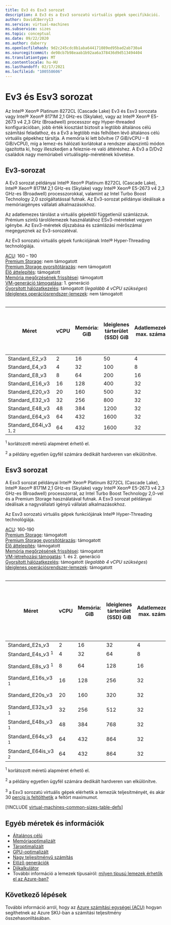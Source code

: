 ```yaml
---
title: Ev3 és Esv3 sorozat
description: A Ev3 és a Esv3 sorozatú virtuális gépek specifikációi.
author: DavidCBerry13
ms.service: virtual-machines
ms.subservice: sizes
ms.topic: conceptual
ms.date: 09/22/2020
ms.author: daberry
ms.openlocfilehash: 9d2c245cdc8b1aba644171089ed95bad2ab730a4
ms.sourcegitcommit: de98cb7b98eaab1b92aa6a378436d9d513494404
ms.translationtype: MT
ms.contentlocale: hu-HU
ms.lasthandoff: 02/17/2021
ms.locfileid: "100558606"
---
```

# <a name="ev3-and-esv3-series"></a>Ev3 és Esv3 sorozat

Az Intel® Xeon® Platinum 8272CL (Cascade Lake) Ev3 és Esv3 sorozata vagy Intel® Xeon® 8171M 2,1 GHz-es (Skylake), vagy az Intel® Xeon® E5-2673 v4 2,3 GHz (Broadwell) processzor egy Hyper-threaded konfigurációban, jobb érték kiosztást biztosít a legtöbb általános célú számítási feladathoz, és a Ev3 a legtöbb más felhőben lévő általános célú virtuális gépekhez társítja.  A memória ki lett bővítve (7 GiB/vCPU – 8 GiB/vCPU), míg a lemez-és hálózati korlátokat a rendszer alapszintű módon igazította ki, hogy illeszkedjen a feleznie-re való áttéréshez. A Ev3 a D/Dv2 családok nagy memóriabeli virtuálisgép-méretének követése.

## <a name="ev3-series"></a>Ev3-sorozat

A Ev3 sorozat példányai Intel® Xeon® Platinum 8272CL (Cascade Lake), Intel® Xeon® 8171M 2,1 GHz-es (Skylake) vagy Intel® Xeon® E5-2673 v4 2,3 GHz-es (Broadwell) processzorokkal, valamint az Intel Turbo Boost Technology 2,0 szolgáltatással futnak. Az Ev3-sorozat példányai ideálisak a memóriaigényes vállalati alkalmazásokhoz.

Az adatlemezes tárolást a virtuális gépektől függetlenül számlázzuk. Prémium szintű tárolólemezek használatához ESv3-méreteket vegyen igénybe. Az Esv3-méretek díjszabása és számlázási mérőszámai megegyeznek az Ev3-sorozatéval.

Az Ev3 sorozatú virtuális gépek funkciójának Intel® Hyper-Threading technológiája.

[ACU](acu.md): 160 – 190<br>
[Premium Storage](premium-storage-performance.md): nem támogatott<br>
[Premium Storage gyorsítótárazás](premium-storage-performance.md): nem támogatott<br>
[Élő áttelepítés](maintenance-and-updates.md): támogatott<br>
[Memória megőrzésének frissítései](maintenance-and-updates.md): támogatott<br>
[VM-generáció támogatása](generation-2.md): 1. generáció<br>
[Gyorsított hálózatkezelés](../virtual-network/create-vm-accelerated-networking-cli.md): támogatott (*legalább 4 vCPU szükséges*)<br>
[Ideiglenes operációsrendszer-lemezek](ephemeral-os-disks.md): nem támogatott <br>
<br>

| Méret | vCPU | Memória: GiB | Ideiglenes tárterület (SSD) GiB | Adatlemezek max. száma | Ideiglenes tárterület maximális teljesítménye: IOPS / Olvasási MBps / Írási MBps | Hálózati adapterek max. száma/hálózati sávszélesség |
|---|---|---|---|---|---|---|
| Standard_E2_v3  | 2  | 16  | 50   | 4  | 3000/46/23     | 2/1000  |
| Standard_E4_v3  | 4  | 32  | 100  | 8  | 6000/93/46     | 2/2000  |
| Standard_E8_v3  | 8  | 64  | 200  | 16 | 12000/187/93   | 4/4000  |
| Standard_E16_v3 | 16 | 128 | 400  | 32 | 24000/375/187  | 8/8000  |
| Standard_E20_v3 | 20 | 160 | 500  | 32 | 30000/469/234  | 8/10000 |
| Standard_E32_v3 | 32 | 256 | 800  | 32 | 48000/750/375  | 8/16000 |
| Standard_E48_v3 | 48 | 384 | 1200 | 32 | 96000/1000/500 | 8/24000 |
| Standard_E64_v3 | 64 | 432 | 1600 | 32 | 96000/1000/500 | 8/30000 |
| Standard_E64i_v3 <sup>1, 2</sup> | 64 | 432 | 1600 | 32 | 96000/1000/500 | 8/30000 |

<sup>1</sup> korlátozott méretű alapméret érhető el.

<sup>2</sup> a példány egyetlen ügyfél számára dedikált hardveren van elkülönítve.

## <a name="esv3-series"></a>Esv3 sorozat

A Esv3 sorozat példányai Intel® Xeon® Platinum 8272CL (Cascade Lake), Intel® Xeon® 8171M 2,1 GHz-es (Skylake) vagy Intel® Xeon® E5-2673 v4 2,3 GHz-es (Broadwell) processzorral, az Intel Turbo Boost Technology 2,0-vel és a Premium Storage használatával futnak. A Esv3 sorozat példányai ideálisak a nagyvállalati igényű vállalati alkalmazásokhoz.

Az Esv3 sorozatú virtuális gépek funkciójának Intel® Hyper-Threading technológiája.

[ACU](acu.md): 160-190<br>
[Premium Storage](premium-storage-performance.md): támogatott<br>
[Premium Storage gyorsítótárazás](premium-storage-performance.md): támogatott<br>
[Élő áttelepítés](maintenance-and-updates.md): támogatott<br>
[Memória megőrzésének frissítései](maintenance-and-updates.md): támogatott<br>
[VM-létrehozási támogatás](generation-2.md): 1. és 2. generáció<br>
[Gyorsított hálózatkezelés](../virtual-network/create-vm-accelerated-networking-cli.md): támogatott (*legalább 4 vCPU szükséges*)<br>
[Ideiglenes operációsrendszer-lemezek](ephemeral-os-disks.md): támogatott <br>
<br>

| Méret | vCPU | Memória: GiB | Ideiglenes tárterület (SSD) GiB | Adatlemezek max. száma | Maximális gyorsítótárazott és ideiglenes tárolási sebesség: IOPS/MBps (gyorsítótár mérete GiB-ban) | A burst gyorsítótár és a temp Storage átviteli sebessége: IOPS/MBps<sup>3</sup> | Gyorsítótár nélküli lemez maximális átviteli sebessége: IOPS/MBps |  Nem gyorsítótárazott lemez adatátviteli sebessége: IOPS/MBps<sup>3</sup>| Hálózati adapterek maximális száma/várt hálózati sávszélesség (Mbps) |
|---|---|---|---|---|---|---|---|---|---|
| Standard_E2s_v3                | 2  | 16  | 32  | 4  | 4000/32 (50)       | 4000/100    | 3200/48    | 4000/100 | 2/1000 |
| Standard_E4s_v3 <sup>1</sup>   | 4  | 32  | 64  | 8  | 8000/64 (100)      | 8000/200    | 6400/96    | 8000/200 | 2/2000 |
| Standard_E8s_v3 <sup>1</sup>   | 8  | 64  | 128 | 16 | 16000/128 (200)    | 16000/400   | 12800/192  | 16000/400 | 4/4000 |
| Standard_E16s_v3 <sup>1</sup>  | 16 | 128 | 256 | 32 | 32000/256 (400)    | 32000/800   | 25600/384  | 32000/800 | 8/8000 |
| Standard_E20s_v3               | 20 | 160 | 320 | 32 | 40000/320 (400)    | 40000/1000  | 32000/480  | 40000/1000 | 8/10000 |
| Standard_E32s_v3 <sup>1</sup>  | 32 | 256 | 512 | 32 | 64000/512 (800)    | 64000/1600  | 51200/768  | 64000/1600 | 8/16000 |
| Standard_E48s_v3 <sup>1</sup>  | 48 | 384 | 768 | 32 | 96000/768 (1200)   | 96000/2000  | 76800/1152 | 80000/2000 | 8/24000 |
| Standard_E64s_v3 <sup>1</sup>  | 64 | 432 | 864 | 32 | 128000/1024 (1600) | 128000/2000 | 80000/1200 | 80000/2000 | 8/30000 |
| Standard_E64is_v3 <sup>2</sup> | 64 | 432 | 864 | 32 | 128000/1024 (1600) | 128000/2000 | 80000/1200 | 80000/2000 | 8/30000 |

<sup>1</sup> korlátozott méretű alapméret érhető el.

<sup>2</sup> a példány egyetlen ügyfél számára dedikált hardveren van elkülönítve.

<sup>3</sup> a Esv3 sorozatú virtuális gépek elérhetik a lemezük teljesítményét, és akár 30 [percig is feltölthetik](./disk-bursting.md) a feltört maximumot.

[!INCLUDE [virtual-machines-common-sizes-table-defs](../../includes/virtual-machines-common-sizes-table-defs.md)]

## <a name="other-sizes-and-information"></a>Egyéb méretek és információk

- [Általános célú](sizes-general.md)
- [Memóriaoptimalizált](sizes-memory.md)
- [Tároptimalizált](sizes-storage.md)
- [GPU-optimalizált](sizes-gpu.md)
- [Nagy teljesítményű számítás](sizes-hpc.md)
- [Előző generációk](sizes-previous-gen.md)
- [Díjkalkulátor](https://azure.microsoft.com/pricing/calculator/)
- További információ a lemezek típusairól: [milyen típusú lemezek érhetők el az Azure-ban?](disks-types.md)

## <a name="next-steps"></a>Következő lépések

További információ arról, hogy az [Azure számítási egységei (ACU)](acu.md) hogyan segíthetnek az Azure SKU-ban a számítási teljesítmény összehasonlításában.